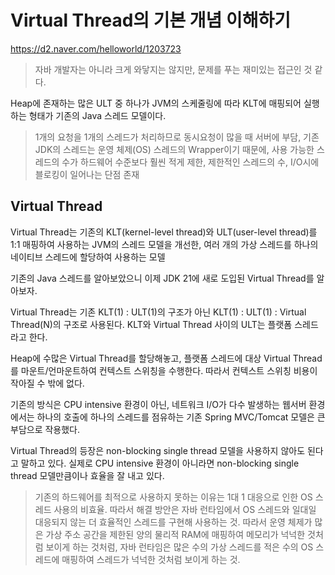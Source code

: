 Virtual Thread의 기본 개념 이해하기
=

https://d2.naver.com/helloworld/1203723

> 자바 개발자는 아니라 크게 와닿지는 않지만, 문제를 푸는 재미있는 접근인 것 같다.

Heap에 존재하는 많은 ULT 중 하나가 JVM의 스케줄링에 따라 KLT에 매핑되어 실행하는 형태가 기존의 Java 스레드 모델이다.

> 1개의 요청을 1개의 스레드가 처리하므로 동시요청이 많을 때 서버에 부담, 기존 JDK의 스레드는 운영 체제(OS) 스레드의 Wrapper이기 때문에, 사용 가능한 스레드의 수가 하드웨어 수준보다 훨씬 적게 제한, 제한적인 스레드의 수, I/O시에 블로킹이 일어나는 단점 존재

Virtual Thread
-

Virtual Thread는 기존의 KLT(kernel-level thread)와 ULT(user-level thread)를 1:1 매핑하여 사용하는 JVM의 스레드 모델을 개선한, 여러 개의 가상 스레드를 하나의 네이티브 스레드에 할당하여 사용하는 모델

기존의 Java 스레드를 알아보았으니 이제 JDK 21에 새로 도입된 Virtual Thread를 알아보자.

Virtual Thread는 기존 KLT(1) : ULT(1)의 구조가 아닌 KLT(1) : ULT(1) : Virtual Thread(N)의 구조로 사용된다. KLT와 Virtual Thread 사이의 ULT는 플랫폼 스레드라고 한다.

Heap에 수많은 Virtual Thread를 할당해놓고, 플랫폼 스레드에 대상 Virtual Thread를 마운트/언마운트하여 컨텍스트 스위칭을 수행한다. 따라서 컨텍스트 스위칭 비용이 작아질 수 밖에 없다.

기존의 방식은 CPU intensive 환경이 아닌, 네트워크 I/O가 다수 발생하는 웹서버 환경에서는 하나의 호출에 하나의 스레드를 점유하는 기존 Spring MVC/Tomcat 모델은 큰 부담으로 작용했다.

Virtual Thread의 등장은 non-blocking single thread 모델을 사용하지 않아도 된다고 말하고 있다. 실제로 CPU intensive 환경이 아니라면 non-blocking single thread 모델만큼이나 효율을 잘 내고 있다.

> 기존의 하드웨어를 최적으로 사용하지 못하는 이유는 1대 1 대응으로 인한 OS 스레드 사용의 비효율. 따라서 해결 방안은 자바 런타임에서 OS 스레드와 일대일 대응되지 않는 더 효율적인 스레드를 구현해 사용하는 것. 따라서 운영 체제가 많은 가상 주소 공간을 제한된 양의 물리적 RAM에 매핑하여 메모리가 넉넉한 것처럼 보이게 하는 것처럼, 자바 런타임은 많은 수의 가상 스레드를 적은 수의 OS 스레드에 매핑하여 스레드가 넉넉한 것처럼 보이게 하는 것.